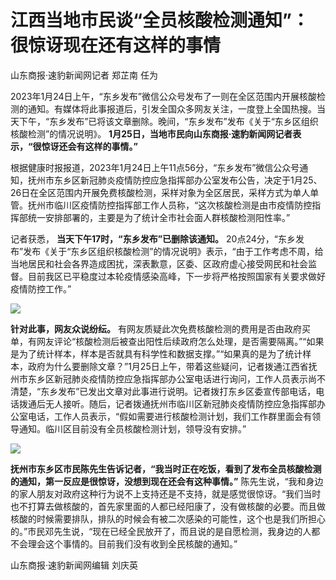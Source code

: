 # 江西当地市民谈“全员核酸检测通知”：很惊讶现在还有这样的事情

山东商报·速豹新闻网记者 郑芷南 任为

2023年1月24日上午，“东乡发布”微信公众号发布了一则在全区范围内开展核酸检测的通知。有媒体将此事报道后，引发全国众多网友关注，一度登上全国热搜。当天下午，“东乡发布”已将该文章删除。晚间，“东乡发布”发布《关于“东乡区组织核酸检测”的情况说明》。
**1月25日，当地市民向山东商报·速豹新闻网记者表示，“很惊讶还会有这样的事情。”**

根据健康时报报道，2023年1月24日上午11点56分，“东乡发布”微信公众号通知，抚州市东乡区新冠肺炎疫情防控应急指挥部办公室发布公告，决定于1月25、26日在全区范围内开展免费核酸检测，采样对象为全区居民，采样方式为单人单管。抚州市临川区疫情防控指挥部工作人员称，“这次核酸检测是由市疫情防控指挥部统一安排部署的，主要是为了统计全市社会面人群核酸检测阳性率。”

记者获悉， **当天下午17时，“东乡发布”已删除该通知。**
20点24分，“东乡发布”发布《关于“东乡区组织核酸检测”的情况说明》表示，“由于工作考虑不周，给当地居民和社会各界造成困扰，深表歉意，区委、区政府虚心接受网民和社会监督。目前我区已平稳度过本轮疫情感染高峰，下一步将严格按照国家有关要求做好疫情防控工作。”

![](https://inews.gtimg.com/newsapp_match/0/15626710956/0)

**针对此事，网友众说纷纭。**
有网友质疑此次免费核酸检测的费用是否由政府买单，有网友评论“核酸检测后被查出阳性后续政府怎么处理，是否需要隔离。”“如果是为了统计样本，样本是否就具有科学性和数据支撑。”“如果真的是为了统计样本，政府为什么要删除文章？”1月25日上午，带着这些疑问，记者拨通江西省抚州市东乡区新冠肺炎疫情防控应急指挥部办公室电话进行询问，工作人员表示尚不清楚，“东乡发布”已发出文章对此事进行说明。记者拨打东乡区委宣传部电话，电话拨通后无人接听。随后，记者拨通抚州市临川区新冠肺炎疫情防控应急指挥部办公室电话，工作人员表示，“假如需要进行核酸检测计划，我们工作群里面会有领导通知。临川区目前没有全员核酸检测计划，领导没有安排。”

![](https://inews.gtimg.com/news_bt/OegEwJXIAZiGrcSipO7Ez0-5la6Qfsx2aDU5HMdkJBd8kAA/1000)

**抚州市东乡区市民陈先生告诉记者，“我当时正在吃饭，看到了发布全员核酸检测的通知，第一反应是很惊讶，没想到现在还会有这种事情。”**
陈先生说，“我和身边的家人朋友对政府这种行为说不上支持还是不支持，就是感觉很惊讶。“我们当时也不打算去做核酸的，首先家里面的人都已经阳康了，没有做核酸的必要。而且做核酸的时候需要排队，排队的时候会有被二次感染的可能性，这个也是我们所担心的。”市民邓先生说，“现在已经全民放开了，而且说的是自愿检测，我身边的人都不会理会这个事情的。目前我们没有收到全民核酸的通知。”

山东商报·速豹新闻网编辑 刘庆英

